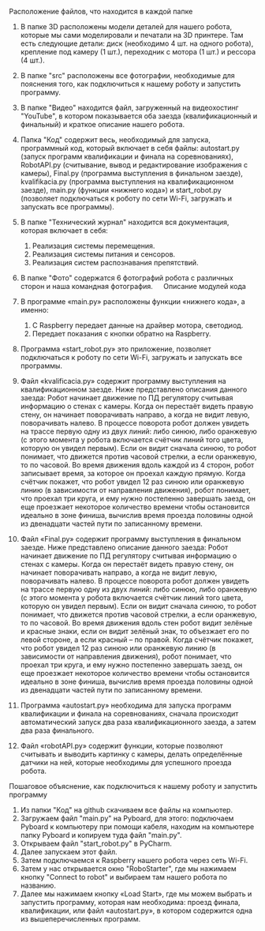 Расположение файлов, что находится в каждой папке

1. В папке 3D расположены модели деталей для нашего робота, которые мы сами моделировали и печатали на 3D принтере. Там есть следующие детали: диск (необходимо 4 шт. на одного робота), крепление под камеру (1 шт.), переходник с мотора (1 шт.) и рессора (4 шт.). 
2. В папке "src" расположены все фотографии, необходимые для пояснения того, как подключиться к нашему роботу и запустить программу. 
3. В папке "Видео" находится файл, загруженный на видеохостинг "YouTube", в котором показывается оба заезда (квалификационный и финальный) и краткое описание нашего робота. 
4. Папка "Код" содержит весь, необходимый для запуска, программный код, который включает в себя файлы: autostart.py (запуск программ квалификации и финала на соревнованиях), RobotAPI.py (считывание, вывод и редактирование изображения с камеры), Final.py (программа выступления в финальном заезде), kvalifikacia.py (программа выступления на квалификационном заезде), main.py (функции «нижнего кода») и start_robot.py (позволяет подключаться к роботу по сети Wi-Fi, загружать и запускать все программы). 
5. В папке "Технический журнал" находится вся документация, которая включает в себя:
	1. Реализация системы перемещения.
	2. Реализация системы питания и сенсоров.
	3. Реализация систем распознавания препятствий. 
 6. В папке "Фото" содержатся 6 фотографий робота с различных сторон и наша командная фотография.
 
Описание модулей кода

1. В программе «main.py» расположены функции «нижнего кода», а именно: 
	1. С Raspberry передает данные на драйвер мотора, светодиод.
	2. Передает показания с кнопки обратно на Raspberry.
2. Программа «start_robot.py» это приложение, позволяет подключаться к роботу по сети Wi-Fi, загружать и запускать все программы.
3. Файл «kvalificacia.py» содержит программу выступления на квалификационном заезде. 	Ниже представлено описания данного заезда: 
	Робот начинает движение по ПД регулятору считывая информацию о стенах с камеры. Когда он перестаёт видеть правую стену, он начинает поворачивать направо, а когда не видит левую, поворачивать налево. В процессе поворота робот должен увидеть на трассе первую одну из двух линий: либо синюю, либо оранжевую (с этого момента у робота включается счётчик линий того цвета, которую он увидел первым). Если он видит сначала синюю, то робот понимает, что движется против часовой стрелки, а если оранжевую, то по часовой. Во время движения вдоль каждой из 4 сторон, робот записывает время, за которое он проехал каждую прямую. Когда счётчик покажет, что робот увидел 12 раз синюю или оранжевую линию (в зависимости от направления движения), робот понимает, что проехал три круга, и ему нужно постепенно завершать заезд, он еще проезжает некоторое количество времени чтобы остановится идеально в зоне финиша, вычислив время проезда половины одной из двенадцати частей пути по записанному времени.
4. Файл «Final.py» содержит программу выступления в финальном заезде.
	Ниже представлено описание данного заезда:
	Робот начинает движение по ПД регулятору считывая информацию о стенах с камеры. Когда он перестаёт видеть правую стену, он начинает поворачивать направо, а когда не видит левую, поворачивать налево. В процессе поворота робот должен увидеть на трассе первую одну из двух линий: либо синюю, либо оранжевую (с этого момента у робота включается счётчик линий того цвета, которую он увидел первым). Если он видит сначала синюю, то робот понимает, что движется против часовой стрелки, а если оранжевую, то по часовой. Во время движения вдоль стен робот видит зелёные и красные знаки, если он видит зелёный знак, то объезжает его по левой стороне, а если красный – по правой. Когда счётчик покажет, что робот увидел 12 раз синюю или оранжевую линию (в зависимости от направления движения), робот понимает, что проехал три круга, и ему нужно постепенно завершать заезд, он еще проезжает некоторое количество времени чтобы остановится идеально в зоне финиша, вычислив время проезда половины одной из двенадцати частей пути по записанному времени.
5. Программа «autostart.py» необходима для запуска программ квалификации и финала на соревнованиях, сначала происходит автоматический запуск два раза квалификационного заезда, а затем два раза финального.
6. Файл «robotAPI.py» содержит функции, которые позволяют считывать и выводить картинку с камеры, делать определённые датчики на ней, которые необходимы для успешного проезда робота. 

Пошаговое объяснение, как подключиться к нашему роботу и запустить программу

1. Из папки "Код" на github скачиваем все файлы на компьютер. 
2. Загружаем файл "main.py" на Pyboard, для этого: подключаем Pyboard к компьютеру при помощи кабеля, находим на компьютере папку Pyboard и копируем туда файл "main.py". 
3. Открываем файл "start_robot.py" в PyCharm.
4. Далее запускаем этот файл.
5. Затем подключаемся к Raspberry нашего робота через сеть Wi-Fi.
6. Затем у нас открывается окно "RoboStarter", где мы нажимаем кнопку "Connect to robot" и выбираем там нашего робота по названию.
7. Далее мы нажимаем кнопку «Load Start», где мы можем выбрать и запустить программу, которая нам необходима: проезд финала, квалификации, или файл «autostart.py», в котором содержится одна из вышеперечисленных программ.

